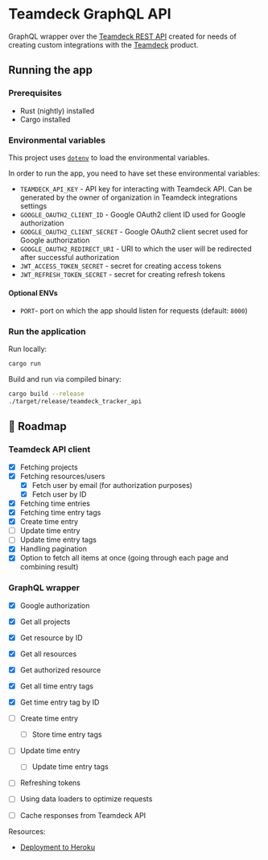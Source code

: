 # Teamdeck GraphQL API

GraphQL wrapper over the [Teamdeck REST API](https://teamdeck.io/developers/api) created for needs of creating custom integrations with the [Teamdeck](https://teamdeck.io) product.

## Running the app

### Prerequisites

- Rust (nightly) installed
- Cargo installed

### Environmental variables

This project uses [`dotenv`](https://crates.io/crates/dotenv) to load the environmental variables.

In order to run the app, you need to have set these environmental variables:

- `TEAMDECK_API_KEY` - API key for interacting with Teamdeck API. Can be generated by the owner of organization in Teamdeck integrations settings 
- `GOOGLE_OAUTH2_CLIENT_ID` - Google OAuth2 client ID used for Google authorization
- `GOOGLE_OAUTH2_CLIENT_SECRET` - Google OAuth2 client secret used for Google authorization
- `GOOGLE_OAUTH2_REDIRECT_URI` - URI to which the user will be redirected after successful authorization
- `JWT_ACCESS_TOKEN_SECRET` - secret for creating access tokens
- `JWT_REFRESH_TOKEN_SECRET` - secret for creating refresh tokens

#### Optional ENVs
- `PORT`- port on which the app should listen for requests (default: `8000`)

### Run the application

Run locally:

``` sh
cargo run
```

Build and run via compiled binary:

``` sh
cargo build --release 
./target/release/teamdeck_tracker_api
```

## 🚧 Roadmap

### Teamdeck API client
 - [x] Fetching projects
 - [x] Fetching resources/users
   - [x] Fetch user by email (for authorization purposes)
   - [x] Fetch user by ID
 - [x] Fetching time entries
 - [x] Fetching time entry tags
 - [x] Create time entry
 - [ ] Update time entry
 - [ ] Update time entry tags
 - [x] Handling pagination
 - [x] Option to fetch all items at once (going through each page and combining result)
 
### GraphQL wrapper
- [x] Google authorization
- [x] Get all projects
- [x] Get resource by ID
- [x] Get all resources
- [x] Get authorized resource
- [x] Get all time entry tags
- [x] Get time entry tag by ID
- [ ] Create time entry
  - [ ] Store time entry tags
- [ ] Update time entry 
  - [ ] Update time entry tags
- [ ] Refreshing tokens
- [ ] Using data loaders to optimize requests
- [ ] Cache responses from Teamdeck API
 

Resources:

- [Deployment to Heroku](https://dev.to/xinnks/deploy-a-rust-website-on-heroku-1l45)
